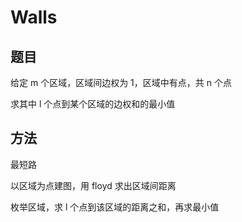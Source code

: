 # Walls

## 题目

给定 m 个区域，区域间边权为 1，区域中有点，共 n 个点

求其中 l 个点到某个区域的边权和的最小值


## 方法

最短路

以区域为点建图，用 floyd 求出区域间距离

枚举区域，求 l 个点到该区域的距离之和，再求最小值

